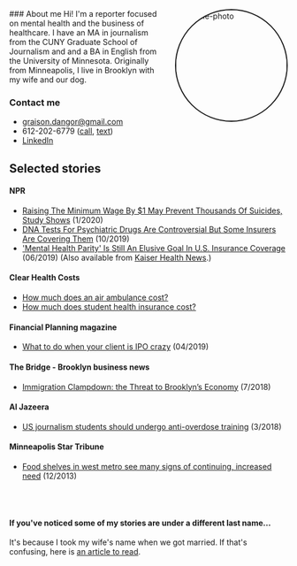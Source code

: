 <head>
  <title>Graison Dangor - Mental health journalist in Brooklyn</title>
</head>
### About me
<a href="https://ibb.co/Njf6MWM"><img src="https://i.ibb.co/2tR7TcT/graison.png" alt="profile-photo" border="2" style="border-radius: 50%; float:right; width:200px; margin-left:20px;"></a>
Hi! I'm a reporter focused on mental health and the business of healthcare. I have an MA in journalism from the CUNY Graduate School of Journalism and and a BA in English from the University of Minnesota. Originally from Minneapolis, I live in Brooklyn with my wife and our dog.


### Contact me
* <graison.dangor@gmail.com>
* 612-202-6779 ([call](tel:6122026779), <a href="sms:+16122026779">text</a>)
* [LinkedIn](https://linkedin.com/in/graisondangor)


## Selected stories

#### NPR
* [Raising The Minimum Wage By $1 May Prevent Thousands Of Suicides, Study Shows](https://www.npr.org/sections/health-shots/2020/01/08/794568118/raising-the-minimum-wage-by-1-may-prevent-thousands-of-suicides-study-shows) (1/2020)
* [DNA Tests For Psychiatric Drugs Are Controversial But Some Insurers Are Covering Them](https://www.npr.org/sections/health-shots/2019/10/17/766473930/dna-tests-for-psychiatric-drugs-are-controversial-but-some-insurers-are-covering) (10/2019)
* ['Mental Health Parity' Is Still An Elusive Goal In U.S. Insurance Coverage](https://www.npr.org/sections/health-shots/2019/06/07/730404539/mental-health-parity-is-still-an-elusive-goal-in-u-s-insurance-coverage) (06/2019) (Also available from [Kaiser Health News](https://khn.org/news/legal-promise-of-equal-mental-health-treatment-often-falls-short/).)

#### Clear Health Costs
* [How much does an air ambulance cost?](https://clearhealthcosts.com/blog/2019/10/how-much-does-an-air-ambulance-cost/)
* [How much does student health insurance cost?](https://clearhealthcosts.com/blog/2019/09/how-much-does-student-health-insurance-cost/)

#### Financial Planning magazine
* [What to do when your client is IPO crazy](https://www.financial-planning.com/news/lyft-uber-pinterest-slack-should-your-clients-buy-ipos) (04/2019)

#### The Bridge - Brooklyn business news
* [Immigration Clampdown: the Threat to Brooklyn’s Economy](https://thebridgebk.com/immigration-clampdown-threat-brooklyns-economy/) (7/2018)

#### Al Jazeera
* [US journalism students should undergo anti-overdose training](https://www.aljazeera.com/indepth/opinion/journalism-students-undergo-anti-overdose-training-180315125055224.html) (3/2018)

#### Minneapolis Star Tribune
* [Food shelves in west metro see many signs of continuing, increased need](http://www.startribune.com/food-shelves-in-west-metro-see-many-signs-of-continuing-increased-need/236073631/) (12/2013)

<br><br>

#### If you've noticed some of my stories are under a different last name...
It's because I took my wife's name when we got married. If that's confusing, here is [an article to read](https://www.bbc.com/news/stories-42720646).
